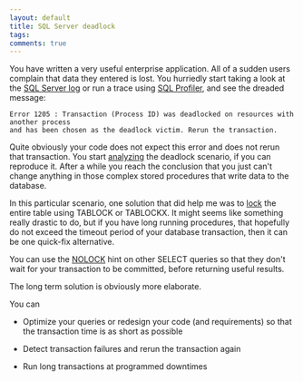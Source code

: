 ```yaml
---
layout: default
title: SQL Server deadlock
tags:
comments: true
---
```


You have written a very useful enterprise application. All of a sudden users complain that data they entered is lost. You hurriedly start taking a look at the [SQL Server log](http://msdn.microsoft.com/en-us/library/ms187885.aspx) or run a trace using [SQL Profiler](http://msdn.microsoft.com/en-us/library/ms181091.aspx), and see the dreaded message:

```text
Error 1205 : Transaction (Process ID) was deadlocked on resources with another process 
and has been chosen as the deadlock victim. Rerun the transaction.
```

Quite obviously your code does not expect this error and does not rerun that transaction. You start [analyzing](http://msdn.microsoft.com/en-us/library/ms188246.aspx) the deadlock scenario, if you can reproduce it. After a while you reach the conclusion that you just can't change anything in those complex stored procedures that write data to the database.

In this particular scenario, one solution that did help me was to [lock](http://technet.microsoft.com/en-us/library/ms187373.aspx) the entire table using TABLOCK or TABLOCKX. It might seems like something really drastic to do, but if you have long running procedures, that hopefully do not exceed the timeout period of your database transaction, then it can be one quick-fix alternative.

You can use the [NOLOCK](http://www.codinghorror.com/blog/2008/08/deadlocked.html) hint on other SELECT queries so that they don't wait for your transaction to be committed, before returning useful results.

The long term solution is obviously more elaborate.

You can

* Optimize your queries or redesign your code (and requirements) so that the transaction time is as short as possible

* Detect transaction failures and rerun the transaction again

* Run long transactions at programmed downtimes
